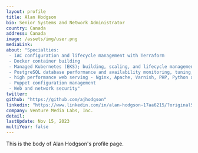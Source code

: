 ```yaml
---
layout: profile
title: Alan Hodgson
bio: Senior Systems and Network Administrator
country: Canada 
address: Canada 
image: /assets/img/user.png
mediaLink: 
about: "Specialties: 
 - IAC configuration and lifecycle management with Terraform
 - Docker container building
 - Managed Kubernetes (EKS); building, scaling, and lifecycle management of Kubernetes resources, and deployment control with Argo CD.
 - PostgreSQL database performance and availability monitoring, tuning, administration, backups, replication; both self-hosted and RDS
 - high performance web serving - Nginx, Apache, Varnish, PHP, Python and Rails application servers with Passenger
 - Puppet configuration management
 - Web and network security"
twitter:
github: "https://github.com/ajhodgson"
linkedin: "https://www.linkedin.com/in/alan-hodgson-17aa6215/?originalSubdomain=ca"
company: Venture Media Labs, Inc. 
detail: 
lastUpdate: Nov 15, 2023
multiYear: false
---
```


This is the body of Alan Hodgson's profile page.

